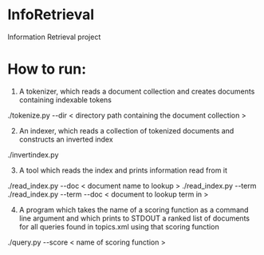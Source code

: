 InfoRetrieval
=============

Information Retrieval project

How to run:
=============

1. A tokenizer, which reads a document collection and creates documents containing indexable tokens

  ./tokenize.py --dir < directory path containing the document collection >

2. An indexer, which reads a collection of tokenized documents and constructs an inverted index 

  ./invertindex.py

3. A tool which reads the index and prints information read from it

  ./read_index.py --doc < document name to lookup >
  ./read_index.py --term <term to lookup>
  ./read_index.py --term <term to lookup> --doc < document to lookup term in >

4. A program which takes the name of a scoring function as a command line argument 
and which prints to STDOUT a ranked list of documents for all queries found in topics.xml using that scoring function

  ./query.py --score < name of scoring function >
